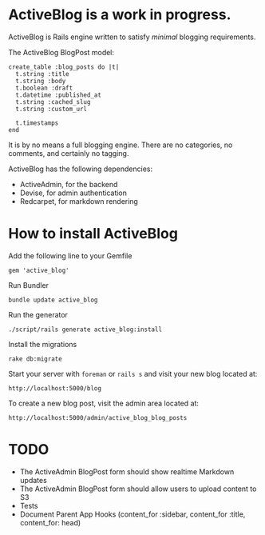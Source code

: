 # ActiveBlog is a work in progress.

ActiveBlog is Rails engine written to satisfy *minimal* blogging requirements. 

The ActiveBlog BlogPost model:

    create_table :blog_posts do |t|
      t.string :title
      t.string :body
      t.boolean :draft
      t.datetime :published_at
      t.string :cached_slug
      t.string :custom_url

      t.timestamps
    end

It is by no means a full blogging engine. There are no categories, no comments,
and certainly no tagging. 

ActiveBlog has the following dependencies: 

* ActiveAdmin, for the backend
* Devise, for admin authentication
* Redcarpet, for markdown rendering

# How to install ActiveBlog

Add the following line to your Gemfile

    gem 'active_blog'

Run Bundler

    bundle update active_blog

Run the generator

    ./script/rails generate active_blog:install

Install the migrations

    rake db:migrate

Start your server with `foreman` or `rails s` and visit your new blog located at:

    http://localhost:5000/blog

To create a new blog post, visit the admin area located at:

    http://localhost:5000/admin/active_blog_blog_posts


# TODO

* The ActiveAdmin BlogPost form should show realtime Markdown updates
* The ActiveAdmin BlogPost form should allow users to upload content to S3
* Tests
* Document Parent App Hooks (content_for :sidebar, content_for :title, content_for: head)